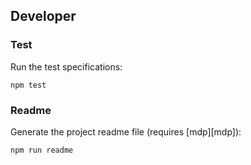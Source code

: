 ## Developer

### Test

Run the test specifications:

```
npm test
```

### Readme

Generate the project readme file (requires [mdp][mdp]):

```
npm run readme
```
